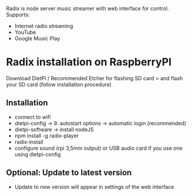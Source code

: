 Radix is node server music streamer with web interface for control.
Supports:
- Internet radio streaming
- YouTube
- Google Music Play

# Radix installation on RaspberryPI

Download DietPi / Recommended Etcher for flashing SD card > and flash your SD card (follow installation procedure)

## Installation
- connect to wifi
- dietpi-config -> 9. autostart options -> automatic login (recommended) 
- dietpi-software -> install nodeJS
- npm install -g radix-player
- radix-install
- configure sound (rpi 3,5mm output) or USB audio card if you use one using dietpi-config

## Optional: Update to latest version
- Update to new version will appear in settings of the web interface